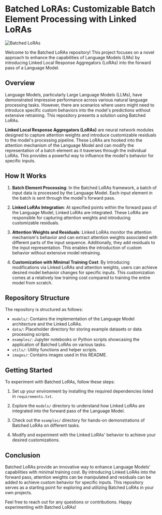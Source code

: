 # Batched LoRAs: Customizable Batch Element Processing with Linked LoRAs

![Batched LoRAs](images/batched_loras.png)

Welcome to the Batched LoRAs repository! This project focuses on a novel approach to enhance the capabilities of Language Models (LMs) by introducing Linked Local Response Aggregators (LoRAs) into the forward pass of a Language Model.

## Overview

Language Models, particularly Large Language Models (LLMs), have demonstrated impressive performance across various natural language processing tasks. However, there are scenarios where users might need to introduce specific custom behaviors into the model's predictions without extensive retraining. This repository presents a solution using Batched LoRAs.

**Linked Local Response Aggregators (LoRAs)** are neural network modules designed to capture attention weights and introduce customizable residuals to the model's processing pipeline. These LoRAs are hooked into the attention mechanism of the Language Model and can modify the representation of a batch element as it traverses through the individual LoRAs. This provides a powerful way to influence the model's behavior for specific inputs.

## How It Works

1. **Batch Element Processing**: In the Batched LoRAs framework, a batch of input data is processed by the Language Model. Each input element in the batch is sent through the model's forward pass.

2. **Linked LoRAs Integration**: At specified points within the forward pass of the Language Model, Linked LoRAs are integrated. These LoRAs are responsible for capturing attention weights and introducing customizable residuals.

3. **Attention Weights and Residuals**: Linked LoRAs monitor the attention mechanism's behavior and can extract attention weights associated with different parts of the input sequence. Additionally, they add residuals to the input representation. This enables the introduction of custom behavior without extensive model retraining.

4. **Customization with Minimal Training Cost**: By introducing modifications via Linked LoRAs and attention weights, users can achieve desired model behavior changes for specific inputs. This customization comes at a relatively low training cost compared to training the entire model from scratch.

## Repository Structure

The repository is structured as follows:

- `models/`: Contains the implementation of the Language Model architecture and the Linked LoRAs.
- `data/`: Placeholder directory for storing example datasets or data processing scripts.
- `examples/`: Jupyter notebooks or Python scripts showcasing the application of Batched LoRAs on various tasks.
- `utils/`: Utility functions and helper scripts.
- `images/`: Contains images used in this README.

## Getting Started

To experiment with Batched LoRAs, follow these steps:

1. Set up your environment by installing the required dependencies listed in `requirements.txt`.

2. Explore the `models/` directory to understand how Linked LoRAs are integrated into the forward pass of the Language Model.

3. Check out the `examples/` directory for hands-on demonstrations of Batched LoRAs on different tasks.

4. Modify and experiment with the Linked LoRAs' behavior to achieve your desired customizations.

## Conclusion

Batched LoRAs provide an innovative way to enhance Language Models' capabilities with minimal training cost. By introducing Linked LoRAs into the forward pass, attention weights can be manipulated and residuals can be added to achieve custom behavior for specific inputs. This repository serves as a starting point for exploring and utilizing Batched LoRAs in your own projects.

Feel free to reach out for any questions or contributions. Happy experimenting with Batched LoRAs!

